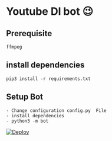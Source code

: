 # Youtube Dl bot 😉
## Prerequisite
    ffmpeg
  
    
## install dependencies
    pip3 install -r requirements.txt


## Setup Bot
    - Change configuration config.py  File
    - install dependencies
    - python3 -m bot
    
	
[![Deploy](https://www.herokucdn.com/deploy/button.svg)](https://heroku.com/deploy?template=https://github.com/Abdulla034/Youtube-Download-Bot.git)
